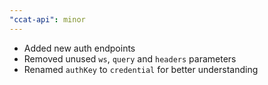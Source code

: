 ```yaml
---
"ccat-api": minor
---
```


- Added new auth endpoints
- Removed unused `ws`, `query` and `headers` parameters
- Renamed `authKey` to `credential` for better understanding
